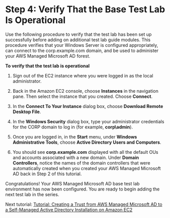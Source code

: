 # Step 4: Verify That the Base Test Lab Is Operational<a name="microsoftadbasestep4"></a>

Use the following procedure to verify that the test lab has been set up successfully before adding on additional test lab guide modules\. This procedure verifies that your Windows Server is configured appropriately, can connect to the corp\.example\.com domain, and be used to administer your AWS Managed Microsoft AD forest\. 

**To verify that the test lab is operational**

1. Sign out of the EC2 instance where you were logged in as the local administrator\. 

1. Back in the Amazon EC2 console, choose **Instances** in the navigation pane\. Then select the instance that you created\. Choose **Connect**\. 

1. In the **Connect To Your Instance** dialog box, choose **Download Remote Desktop File**\. 

1. In the **Windows Security** dialog box, type your administrator credentials for the CORP domain to log in \(for example, **corp\\admin**\)\.

1. Once you are logged in, in the **Start** menu, under **Windows Administrative Tools**, choose **Active Directory Users and Computers**\. 

1. You should see **corp\.example\.com** displayed with all the default OUs and accounts associated with a new domain\. Under **Domain Controllers**, notice the names of the domain controllers that were automatically created when you created your AWS Managed Microsoft AD back in Step 2 of this tutorial\. 

Congratulations\! Your AWS Managed Microsoft AD base test lab environment has now been configured\. You are ready to begin adding the next test lab in the series\.

Next tutorial: [Tutorial: Creating a Trust from AWS Managed Microsoft AD to a Self\-Managed Active Directory Installation on Amazon EC2](ms_ad_tutorial_test_lab_trust.md)